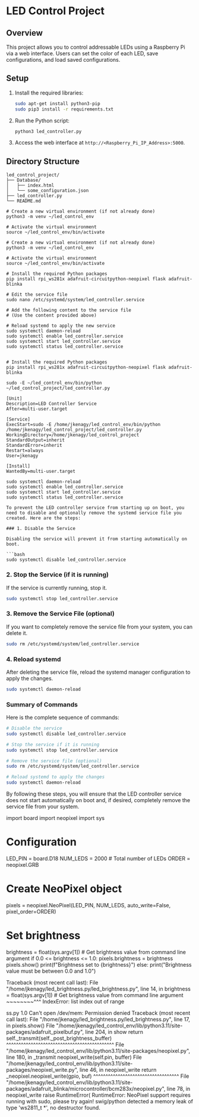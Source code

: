 # LED Control Project

## Overview
This project allows you to control addressable LEDs using a Raspberry Pi via a web interface. Users can set the color of each LED, save configurations, and load saved configurations.

## Setup
1. Install the required libraries:
    ```bash
    sudo apt-get install python3-pip
    sudo pip3 install -r requirements.txt
    ```
2. Run the Python script:
    ```bash
    python3 led_controller.py
    ```
3. Access the web interface at `http://<Raspberry_Pi_IP_Address>:5000`.

## Directory Structure
```plaintext
led_control_project/
├── Database/
│   ├── index.html
│   └── some_configuration.json
├── led_controller.py
└── README.md

# Create a new virtual environment (if not already done)
python3 -m venv ~/led_control_env

# Activate the virtual environment
source ~/led_control_env/bin/activate

# Create a new virtual environment (if not already done)
python3 -m venv ~/led_control_env

# Activate the virtual environment
source ~/led_control_env/bin/activate

# Install the required Python packages
pip install rpi_ws281x adafruit-circuitpython-neopixel flask adafruit-blinka

# Edit the service file
sudo nano /etc/systemd/system/led_controller.service

# Add the following content to the service file
# (Use the content provided above)

# Reload systemd to apply the new service
sudo systemctl daemon-reload
sudo systemctl enable led_controller.service
sudo systemctl start led_controller.service
sudo systemctl status led_controller.service


# Install the required Python packages
pip install rpi_ws281x adafruit-circuitpython-neopixel flask adafruit-blinka

sudo -E ~/led_control_env/bin/python ~/led_control_project/led_controller.py

[Unit]
Description=LED Controller Service
After=multi-user.target

[Service]
ExecStart=sudo -E /home/jkenagy/led_control_env/bin/python /home/jkenagy/led_control_project/led_controller.py
WorkingDirectory=/home/jkenagy/led_control_project
StandardOutput=inherit
StandardError=inherit
Restart=always
User=jkenagy

[Install]
WantedBy=multi-user.target

sudo systemctl daemon-reload
sudo systemctl enable led_controller.service
sudo systemctl start led_controller.service
sudo systemctl status led_controller.service

To prevent the LED controller service from starting up on boot, you need to disable and optionally remove the systemd service file you created. Here are the steps:

### 1. Disable the Service

Disabling the service will prevent it from starting automatically on boot.

```bash
sudo systemctl disable led_controller.service
```

### 2. Stop the Service (if it is running)

If the service is currently running, stop it.

```bash
sudo systemctl stop led_controller.service
```

### 3. Remove the Service File (optional)

If you want to completely remove the service file from your system, you can delete it.

```bash
sudo rm /etc/systemd/system/led_controller.service
```

### 4. Reload systemd

After deleting the service file, reload the systemd manager configuration to apply the changes.

```bash
sudo systemctl daemon-reload
```

### Summary of Commands

Here is the complete sequence of commands:

```bash
# Disable the service
sudo systemctl disable led_controller.service

# Stop the service if it is running
sudo systemctl stop led_controller.service

# Remove the service file (optional)
sudo rm /etc/systemd/system/led_controller.service

# Reload systemd to apply the changes
sudo systemctl daemon-reload
```

By following these steps, you will ensure that the LED controller service does not start automatically on boot and, if desired, completely remove the service file from your system.

import board
import neopixel
import sys

# Configuration
LED_PIN = board.D18
NUM_LEDS = 2000  # Total number of LEDs
ORDER = neopixel.GRB

# Create NeoPixel object
pixels = neopixel.NeoPixel(LED_PIN, NUM_LEDS, auto_write=False, pixel_order=ORDER)

# Set brightness
brightness = float(sys.argv[1])  # Get brightness value from command line argument
if 0.0 <= brightness <= 1.0:
    pixels.brightness = brightness
    pixels.show()
    print(f"Brightness set to {brightness}")
else:
    print("Brightness value must be between 0.0 and 1.0")

Traceback (most recent call last):
  File "/home/jkenagy/led_brightness.py/led_brightness.py", line 14, in <module>
    brightness = float(sys.argv[1])  # Get brightness value from command line argument
                       ~~~~~~~~^^^
IndexError: list index out of range

ss.py 1.0
Can't open /dev/mem: Permission denied
Traceback (most recent call last):
  File "/home/jkenagy/led_brightness.py/led_brightness.py", line 17, in <module>
    pixels.show()
  File "/home/jkenagy/led_control_env/lib/python3.11/site-packages/adafruit_pixelbuf.py", line 204, in show
    return self._transmit(self._post_brightness_buffer)
           ^^^^^^^^^^^^^^^^^^^^^^^^^^^^^^^^^^^^^^^^^^^^
  File "/home/jkenagy/led_control_env/lib/python3.11/site-packages/neopixel.py", line 180, in _transmit
    neopixel_write(self.pin, buffer)
  File "/home/jkenagy/led_control_env/lib/python3.11/site-packages/neopixel_write.py", line 46, in neopixel_write
    return _neopixel.neopixel_write(gpio, buf)
           ^^^^^^^^^^^^^^^^^^^^^^^^^^^^^^^^^^^
  File "/home/jkenagy/led_control_env/lib/python3.11/site-packages/adafruit_blinka/microcontroller/bcm283x/neopixel.py", line 78, in neopixel_write
    raise RuntimeError(
RuntimeError: NeoPixel support requires running with sudo, please try again!
swig/python detected a memory leak of type 'ws2811_t *', no destructor found.
